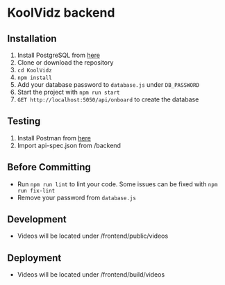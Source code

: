 # KoolVidz backend

## Installation

 1. Install PostgreSQL from [here](https://www.postgresql.org/download/)
 2. Clone or download the repository
 3. `cd KoolVidz`
 4. `npm install`
 5. Add your database password to `database.js` under ```DB_PASSWORD```
 6. Start the project with `npm run start`
 7. `GET http://localhost:5050/api/onboard` to create the database

## Testing

 1. Install Postman from [here](https://www.postman.com/downloads/)
 2. Import api-spec.json from /backend

## Before Committing

 - Run `npm run lint` to lint your code. Some issues can be fixed with `npm run fix-lint`
 - Remove your password from `database.js`

## Development

 - Videos will be located under /frontend/public/videos

## Deployment

 - Videos will be located under /frontend/build/videos

